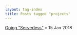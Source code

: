 ```yaml
---
layout: tag-index
title: Posts tagged "projects"
---
```

<dl>
  <dt>
    <a href="/2018/01/15/going-serverless/">Going "Serverless"</a>
    <span class="post-date">&bull; 15 Jan 2018</span>
  </dt>
